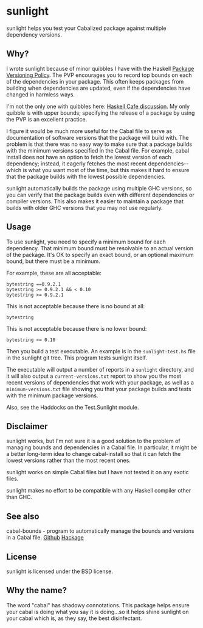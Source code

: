 # sunlight

sunlight helps you test your Cabalized package against multiple
dependency versions.

## Why?

I wrote sunlight because of minor quibbles I have with the Haskell
[Package Versioning
Policy](http://www.haskell.org/haskellwiki/Package_versioning_policy).
The PVP encourages you to record top bounds on each of the
dependencies in your package.  This often keeps packages from
building when dependencies are updated, even if the dependencies
have changed in harmless ways.

I'm not the only one with quibbles here: [Haskell Cafe
discussion](http://www.haskell.org/pipermail/haskell-cafe/2012-August/102885.html).
My only quibble is with upper bounds; specifying the release of a
package by using the PVP is an excellent practice.

I figure it would be much more useful for the Cabal file to serve as
documentation of software versions that the package will build with.
The problem is that there was no easy way to make sure that a
package builds with the minimum versions specified in the Cabal
file.  For example, cabal install does not have an option to fetch
the lowest version of each dependency; instead, it eagerly fetches
the most recent dependencies--which is what you want most of the
time, but this makes it hard to ensure that the package builds with
the lowest possible dependencies.

sunlight automatically builds the package using multiple GHC
versions, so you can verify that the package builds even with
different dependencies or compiler versions.  This also makes it
easier to maintain a package that builds with older GHC versions
that you may not use regularly.

## Usage

To use sunlight, you need to specify a minimum bound for each
dependency.  That minimum bound must be resolvable to an actual
version of the package.  It's OK to specify an exact bound, or an
optional maximum bound, but there must be a minimum.

For example, these are all acceptable:

    bytestring ==0.9.2.1
    bytestring >= 0.9.2.1 && < 0.10
    bytestring >= 0.9.2.1

This is not acceptable because there is no bound at all:

    bytestring

This is not acceptable because there is no lower bound:

    bytestring <= 0.10

Then you build a test executable.  An example is in the
`sunlight-test.hs` file in the sunlight git tree.  This program
tests sunlight itself.

The executable will output a number of reports in a `sunlight`
directory, and it will also output a `current-versions.txt` report
to show you the most recent versions of dependencies that work with
your package, as well as a `minimum-versions.txt` file showing you
that your package builds and tests with the minimum package
versions.

Also, see the Haddocks on the Test.Sunlight module.

## Disclaimer

sunlight works, but I'm not sure it is a good solution to the
problem of managing bounds and dependencies in a Cabal file.  In
particular, it might be a better long-term idea to change
cabal-install so that it can fetch the lowest versions rather than
the most recent ones.

sunlight works on simple Cabal files but I have not tested it on any
exotic files.

sunlight makes no effort to be compatible with any Haskell compiler
other than GHC.

## See also

cabal-bounds - program to automatically manage the bounds and
versions in a Cabal file.
[Github](https://github.com/dan-t/cabal-bounds)
[Hackage](http://hackage.haskell.org/package/cabal-bounds)

## License

sunlight is licensed under the BSD license.

## Why the name?

The word "cabal" has shadowy connotations.  This package helps
ensure your cabal is doing what you say it is doing...so it helps
shine sunlight on your cabal which is, as they say, the best
disinfectant.
